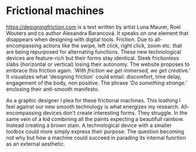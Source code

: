 # Frictional machines



https://designingfriction.com is a text written by artist Luna Maurer, Roel Wouters and co author Alexandra Barancová. It speaks on one element that disappears when 
designing with digital tools. Friction. Due to all-encompassing actions like the swipe, left click, right click, zoom etc. that are being repurposed for alternating functions. 
These new technological devices are feature-rich but their forms stay identical. Sleek frictionless slabs (horizontal or vertical) losing their autonomy.
The website proposes to embrace this friction again. *'With friction we get immersed, we get creative.'* It visualizes what 'designing friction' could entail: discomfort, time delay, engagement of the body, 
non positive. The phrase *'Do something strange.'* enclosing their anti-smooth manifesto. 



As a graphic designer I plea for these frictional machines. This loathing I feel against our new smooth technology is what energizes my research. All-encompassing devices don't create interesting forms. They struggle.
In the same vein of a kid combining all the paints expecting a beautifull rainbow. Instead creating a brown stain. A technological device with a smaller toolbox could more simply express their purpose.
The question becoming not why but how a machine could succeed in parading its internal function as an external aesthetic.
